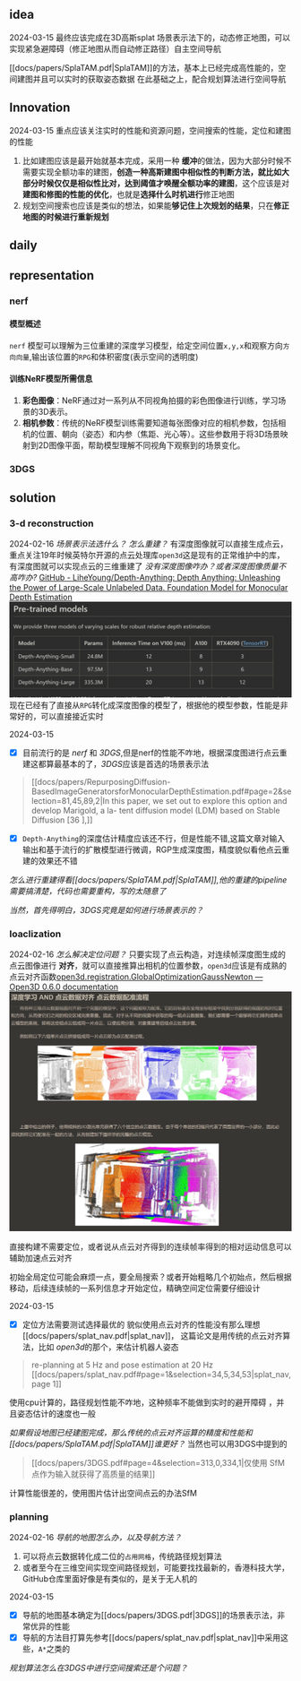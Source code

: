 
## idea
2024-03-15
最终应该完成在3D高斯splat 场景表示法下的，动态修正地图，可以实现紧急避障碍（修正地图从而自动修正路径）自主空间导航

[[docs/papers/SplaTAM.pdf|SplaTAM]]的方法，基本上已经完成高性能的，空间建图并且可以实时的获取姿态数据
在此基础之上，配合规划算法进行空间导航

## Innovation
2024-03-15
重点应该关注实时的性能和资源问题，空间搜索的性能，定位和建图的性能
1. 比如建图应该是最开始就基本完成，采用一种 **缓冲**的做法，因为大部分时候不需要实现全额功率的建图，**创造一种高斯建图中相似性的判断方法，就比如大部分时候仅仅是相似性比对，达到阈值才唤醒全额功率的建图**，这个应该是对 **建图和修图的性能的优化**，也就是**选择什么时机进行**修正地图
2. 规划空间搜索也应该是类似的想法，如果能**够记住上次规划的结果**，只在**修正地图的时候进行重新规划**


## daily


## representation

### nerf

#### 模型概述

`nerf` 模型可以理解为三位重建的深度学习模型，给定空间位置`x,y,x`和观察方向`方向向量`,输出该位置的`RPG`和体积密度\(表示空间的透明度)

#### 训练NeRF模型所需信息

1. **彩色图像**：NeRF通过对一系列从不同视角拍摄的彩色图像进行训练，学习场景的3D表示。
2. **相机参数**：传统的NeRF模型训练需要知道每张图像对应的相机参数，包括相机的位置、朝向（姿态）和内参（焦距、光心等）。这些参数用于将3D场景映射到2D图像平面，帮助模型理解不同视角下观察到的场景变化。
### 3DGS



## solution

### 3-d reconstruction

2024-02-16
*场景表示法选什么？*
_怎么重建？_
有深度图像就可以直接生成点云，重点关注19年时候英特尔开源的点云处理库`open3d`这是现有的正常维护中的库，有深度图就可以实现点云的三维重建了
_没有深度图像咋办？或者深度图像质量不高咋办?_
[GitHub - LiheYoung/Depth-Anything: Depth Anything: Unleashing the Power of Large-Scale Unlabeled Data. Foundation Model for Monocular Depth Estimation](https://github.com/LiheYoung/Depth-Anything)
![../../assets/Pasted_image_20240216143622.png](../../assets/Pasted_image_20240216143622.png)
现在已经有了直接从`RPG`转化成深度图像的模型了，根据他的模型参数，性能是非常好的，可以直接接近实时

2024-03-15
- [x] 目前流行的是 *nerf* 和 *3DGS*,但是nerf的性能不咋地，根据深度图进行点云重建这都算最基本的了，*3DGS*应该是首选的场景表示法

>[[docs/papers/RepurposingDiffusion-BasedImageGeneratorsforMonocularDepthEstimation.pdf#page=2&selection=81,45,89,2|In this paper, we set out to explore this option and develop Marigold, a la- tent diffusion model (LDM) based on Stable Diffusion [36 ],]]

- [x] `Depth-Anything`的深度估计精度应该还不行，但是性能不错,这篇文章对输入输出和基于流行的扩散模型进行微调，RGP生成深度图，精度貌似看他点云重建的效果还不错

*怎么进行重建得看[[docs/papers/SplaTAM.pdf|SplaTAM]],他的重建的pipeline需要搞清楚，代码也需要重构，写的太随意了*

*当然，首先得明白，3DGS究竟是如何进行场景表示的？*
### loaclization

2024-02-16
_怎么解决定位问题？_
只要实现了点云构造，对连续帧深度图生成的点云图像进行 **对齐**，就可以直接推算出相机的位置参数，`open3d`应该是有成熟的点云对齐函数[open3d.registration.GlobalOptimizationGaussNewton — Open3D 0.6.0 documentation](https://www.open3d.org/docs/0.6.0/python_api/open3d.registration.GlobalOptimizationGaussNewton.html)
![../../assets/Pasted_image_20240216144139.png](../../assets/Pasted_image_20240216144139.png)

直接构建不需要定位，或者说从点云对齐得到的连续帧率得到的相对运动信息可以辅助加速点云对齐

初始全局定位可能会麻烦一点，要全局搜索？或者开始粗略几个初始点，然后根据移动，后续连续帧的一系列信息才开始定位，精确空间定位需要仔细设计

2024-03-15
- [x] 定位方法需要测试选择最优的
貌似使用点云对齐的性能没有那么理想[[docs/papers/splat_nav.pdf|splat_nav]]，
这篇论文是用传统的点云对齐算法，比如 *open3d*的那个，来估计机器人姿态
> re-planning at 5 Hz and pose estimation at 20 Hz
[[docs/papers/splat_nav.pdf#page=1&selection=34,5,34,53|splat_nav, page 1]]

使用cpu计算的，路径规划性能不咋地，这种频率不能做到实时的避开障碍
，并且姿态估计的速度也一般

*如果假设地图已经建图完成，那么传统的点云对齐运算的精度和性能和[[docs/papers/SplaTAM.pdf|SplaTAM]]谁更好？* 当然也可以用3DGS中提到的
>[[docs/papers/3DGS.pdf#page=4&selection=313,0,334,1|仅使⽤ SfM 点作为输⼊就获得了⾼质量的结果]]

计算性能很差的，使用图片估计出空间点云的办法SfM

### planning

2024-02-16
_导航的地图怎么办，以及导航方法？_

1. 可以将点云数据转化成二位的`占用网格`，传统路径规划算法
2. 或者至今在三维空间实现空间路径规划，可能要找找最新的，香港科技大学，GitHub仓库里面好像是有类似的，是关于无人机的

2024-03-15
- [x] 导航的地图基本确定为[[docs/papers/3DGS.pdf|3DGS]]的场景表示法，非常优异的性能
- [x] 导航的方法目打算先参考[[docs/papers/splat_nav.pdf|splat_nav]]中采用这些，`A*`之类的

*规划算法怎么在3DGS中进行空间搜索还是个问题？*